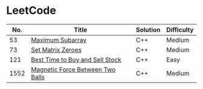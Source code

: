 
LeetCode
========

|   No. | Title                                                                                             | Solution   | Difficulty   |
|-------|---------------------------------------------------------------------------------------------------|------------|--------------|
|    53 | [ Maximum Subarray](https://leetcode.com/problems/maximum-subarray/)                              | C++        | Medium       |
|    73 | [Set Matrix Zeroes](https://leetcode.com/problems/set-matrix-zeroes/)                             | C++        | Medium       |
|   121 | [Best Time to Buy and Sell Stock](https://leetcode.com/problems/best-time-to-buy-and-sell-stock/) | C++        | Easy         |
|1552 | [Magnetic Force Between Two Balls](https://leetcode.com/problems/magnetic-force-between-two-balls/)|C++|Medium|







